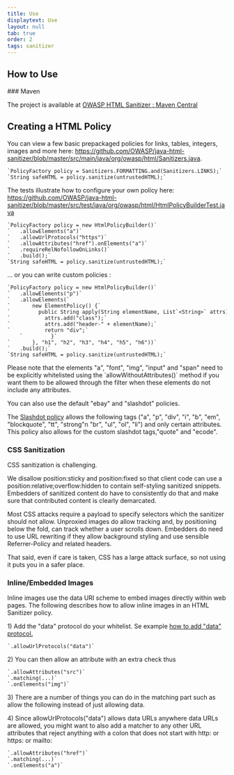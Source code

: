 ```yaml
---
title: Use
displaytext: Use
layout: null
tab: true
order: 2
tags: sanitizer
---
```



## How to Use

### Maven 

The project is available at [OWASP HTML Sanitizer : Maven Central](https://search.maven.org/#search%7Cga%7C1%7Cowasp%20html%20sanitizer)


## Creating a HTML Policy
You can view a few basic prepackaged policies for links, tables, integers, images and more here:
<https://github.com/OWASP/java-html-sanitizer/blob/master/src/main/java/org/owasp/html/Sanitizers.java>.

    `PolicyFactory policy = Sanitizers.FORMATTING.and(Sanitizers.LINKS);`
    `String safeHTML = policy.sanitize(untrustedHTML);`

The tests illustrate how to configure your own policy here:
<https://github.com/OWASP/java-html-sanitizer/blob/master/src/test/java/org/owasp/html/HtmlPolicyBuilderTest.java>

    `PolicyFactory policy = new HtmlPolicyBuilder()`
    `   .allowElements("a")`
    `   .allowUrlProtocols("https")`
    `   .allowAttributes("href").onElements("a")`
    `   .requireRelNofollowOnLinks()`
    `   .build();`
    `String safeHTML = policy.sanitize(untrustedHTML);`

... or you can write custom policies : 

    `PolicyFactory policy = new HtmlPolicyBuilder()`
    `   .allowElements("p")`
    `   .allowElements(`
    `       new ElementPolicy() {`
    `         public String apply(String elementName, List`<String>` attrs) {`
    `           attrs.add("class");`
    `           attrs.add("header-" + elementName);`
    `           return "div";`
        `         }`
    `       }, "h1", "h2", "h3", "h4", "h5", "h6"))`
    `   .build();`
    `String safeHTML = policy.sanitize(untrustedHTML);`

Please note that the elements "a", "font", "img", "input" and "span" need to be explicitly whitelisted using the \`allowWithoutAttributes()\` method if you want them to be allowed through the filter when these elements do not include any attributes.

You can also use the default "ebay" and "slashdot" policies. 

The [Slashdot policy](https://github.com/OWASP/java-html-sanitizer/blob/master/src/main/java/org/owasp/html/examples/SlashdotPolicyExample.java) allows the following tags ("a", "p", "div", "i", "b", "em", "blockquote", "tt", "strong"n "br", "ul", "ol", "li") and only certain attributes. 
This policy also allows for the custom slashdot tags,"quote" and "ecode".

### CSS Sanitization

CSS sanitization is challenging.

We disallow position:sticky and position:fixed so that client code can use a position:relative;overflow:hidden to contain self-styling sanitized snippets. Embedders of sanitized content do have to consistently do that and make sure that contributed content is clearly demarcated.

Most CSS attacks require a payload to specify selectors which the sanitizer should not allow. Unproxied images do allow tracking and, by positioning below the fold, can track whether a user scrolls down.
Embedders do need to use URL rewriting if they allow background styling and use sensible Referrer-Policy and related headers.

That said, even if care is taken, CSS has a large attack surface, so not using it puts you in a safer place.

### Inline/Embedded Images

Inline images use the data URI scheme to embed images directly within web pages. The following describes how to allow inline images in an HTML Sanitizer policy.

1\) Add the "data" protocol do your whitelist. Se example [how to add "data" protocol.](https://www.javadoc.io/doc/com.googlecode.owasp-java-html-sanitizer/owasp-java-html-sanitizer/20160628.1/org/owasp/html/HtmlPolicyBuilder.html#allowUrlProtocols-java.lang.String...-)

    `.allowUrlProtocols("data")`

2\) You can then allow an attribute with an extra check thus

    `.allowAttributes("src")`
    `.matching(...)`
    `.onElements("img")`

3\) There are a number of things you can do in the matching part such as allow the following instead of just allowing data.


4\) Since allowUrlProtocols("data") allows data URLs anywhere data URLs are allowed, you might want to also add a matcher to any other URL attributes that reject anything with a colon that does not start with http: or https: or mailto:

    `.allowAttributes("href")`
    `.matching(...)`
    `.onElements("a")`
